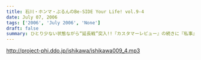 ```yaml
---
title: 石川・ホンマ・ぶるんのBe-SIDE Your Life! vol.9-4
date: July 07, 2006
tags: ['2006', 'July 2006', 'None']
draft: false
summary: ひとり少ない状態ながら“延長戦”突入!!『カスタマーレビュー』の続きに『私事』と、２人になって、メールと言う名のシュートを連発する石川とぶるん!!超攻撃的なフォーメーションで「５部までやるか!?」との発言も!!ビーサイ初の２時間バージョン！
---
```


http://project-phi.ddo.jp/ishikawa/ishikawa009_4.mp3
